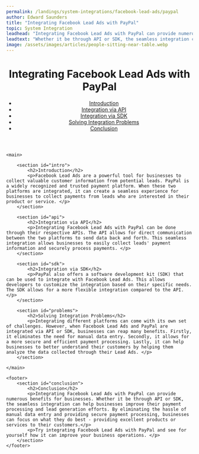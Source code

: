 ```yaml
---
permalink: /landings/system-integrations/facebook-lead-ads/paypal
author: Edward Saunders
title: "Integrating Facebook Lead Ads with PayPal"
topic: System Integration
leadhead: "Integrating Facebook Lead Ads with PayPal can provide numerous benefits for businesses"
leadtext: "Whether it be through API or SDK, the seamless integration can help businesses improve their payment processing and lead generation efforts. By eliminating the hassle of manual data entry and providing secure payment processing, businesses can focus on what they do best - providing excellent products or services to their customers."
image: /assets/images/articles/people-sitting-near-table.webp
---
```

<div class="arttext">
	<header>
		<h1>Integrating Facebook Lead Ads with PayPal</h1>
		<nav>
			<ul>
				<li><a href="#intro">Introduction</a></li>
				<li><a href="#api">Integration via API</a></li>
				<li><a href="#sdk">Integration via SDK</a></li>
				<li><a href="#problems">Solving Integration Problems</a></li>
				<li><a href="#conclusion">Conclusion</a></li>
			</ul>
		</nav>
	</header>
	
	<main>
		
		<section id="intro">
			<h2>Introduction</h2>
			<p>Facebook Lead Ads are a powerful tool for businesses to collect valuable customer information from potential leads. PayPal is a widely recognized and trusted payment platform. When these two platforms are integrated, it can create a seamless experience for businesses to collect payments from leads who are interested in their product or service. </p>
		</section>

		<section id="api">
			<h2>Integration via API</h2>
			<p>Integrating Facebook Lead Ads with PayPal can be done through their respective APIs. The API allows for direct communication between the two platforms to send data back and forth. This seamless integration allows businesses to easily collect leads' payment information and securely process payments. </p>
		</section>

		<section id="sdk">
			<h2>Integration via SDK</h2>
			<p>PayPal also offers a software development kit (SDK) that can be used to integrate with Facebook Lead Ads. This allows developers to customize the integration based on their specific needs. The SDK allows for a more flexible integration compared to the API. </p>
		</section>

		<section id="problems">
			<h2>Solving Integration Problems</h2>
			<p>Integrating different platforms can come with its own set of challenges. However, when Facebook Lead Ads and PayPal are integrated via API or SDK, businesses can reap many benefits. Firstly, it eliminates the need for manual data entry. Secondly, it allows for a more secure and efficient payment processing. Lastly, it can help businesses to better understand their customers by helping them analyze the data collected through their Lead Ads. </p>
		</section>

	</main>

	<footer>
		<section id="conclusion">
			<h2>Conclusion</h2>
			<p>Integrating Facebook Lead Ads with PayPal can provide numerous benefits for businesses. Whether it be through API or SDK, the seamless integration can help businesses improve their payment processing and lead generation efforts. By eliminating the hassle of manual data entry and providing secure payment processing, businesses can focus on what they do best - providing excellent products or services to their customers.</p>
			<p>Try integrating Facebook Lead Ads with PayPal and see for yourself how it can improve your business operations. </p>
		</section>
	</footer>

</div>
